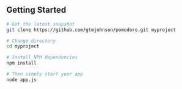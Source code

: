 Getting Started
---------------

```bash
# Get the latest snapshot
git clone https://github.com/gtmjohnson/pomodoro.git myproject

# Change directory
cd myproject

# Install NPM dependencies
npm install

# Then simply start your app
node app.js
```